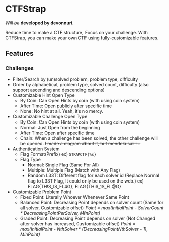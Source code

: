 # CTFStrap
~~*Will be*~~ **developed by devonnuri.**

Reduce time to make a CTF structure, Focus on your challenge.
With CTFStrap, you can make your own CTF using fully-customizable features.

## Features
### Challenges
- Filter/Search by (un)solved problem, problem type, difficulty
- Order by alphabetical, problem type, solved count, difficulty (also support ascending and descending options)
- Customizable Hint Open Type
	- By Coin: Can Open Hints by coin (with using coin system)
	- After Time: Open publicly after specific time
	- None: No hint at all. Yeah, it's no mercy.
- Customizable Challenge Open Type
	- By Coin: Can Open Hints by coin (with using coin system)
	- Normal: Just Open from the beginning
	- After Time: Open after specific time
	- Chain: When a challenge has been solved, the other challenge will be opened.
	  ~~I made a diagram about it, but mendokusaiiii...~~
- Authentication System
	- Flag Format(Prefix)
	ex) `STRAPCTF{%s}`
	- Flag Type
		- Normal: Single Flag (Same For All)
		- Multiple: Multiple Flag (Match with Any Flag)
		- Random L33T: Different flag for each solver id
	(Replace Normal flag to L33T  Flag, It could only be used on the web.)
	ex) FLAG{TH!S_IS_FL4G}, FLAG{THI$\_1S\_FL@G}
- Customizable Problem Point
	- Fixed Point: Literally Whoever Whenever Same Point
	- Balanced Point: Decreasing Point depends on solver count (Same for all solver, Customizable offset)
	*Point = max(InitialPoint - SolverCount * DecreasingPointPerSolver, MinPoint)*
	- Graded Point: Decreasing Point depends on solver (Not Changed after solver has increased, Customizable offset)
	*Point = max(InitialPoint - NthSolver * (DecreasingPointNthSolver - 1), MinPoint)*


